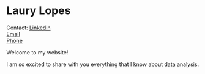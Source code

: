 # Laury Lopes
Contact:
[Linkedin](https://www.linkedin.com/in/laury-lopes/)\
[Email](laurylopes@gmail.com)\
[Phone](tel:+447445346859)

Welcome to my website! 

I am so excited to share with you everything that I know about data analysis. 

